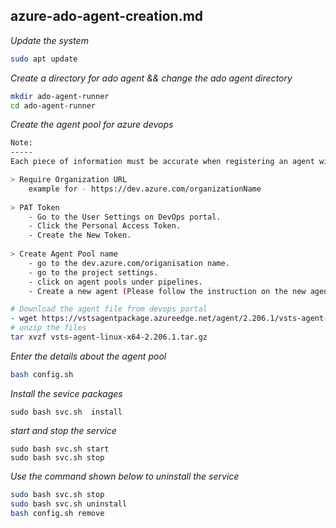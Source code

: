 ## azure-ado-agent-creation.md

_Update the system_

```bash
sudo apt update
```
_Create a directory for ado agent && change the ado agent directory_

```bash
mkdir ado-agent-runner
cd ado-agent-runner
``` 
_Create the agent pool for azure devops_

```bash
Note:
-----
Each piece of information must be accurate when registering an agent with an ado pool.

> Require Organization URL
    example for - https://dev.azure.com/organizationName
    
> PAT Token
    - Go to the User Settings on DevOps portal.
    - Click the Personal Access Token.
    - Create the New Token.
    
> Create Agent Pool name
    - go to the dev.azure.com/origanisation name.
    - go to the project settings.
    - click on agent pools under pipelines.
    - Create a new agent (Please follow the instruction on the new agent)

# Download the agent file from devops portal
- wget https://vstsagentpackage.azureedge.net/agent/2.206.1/vsts-agent-linux-x64-2.206.1.tar.gz
# unzip the files
tar xvzf vsts-agent-linux-x64-2.206.1.tar.gz
```

_Enter the details about the agent pool_

```bash
bash config.sh 
```

_Install the sevice packages_
```
sudo bash svc.sh  install
```

_start and stop the service_
```
sudo bash svc.sh start
sudo bash svc.sh stop
```


_Use the command shown below to uninstall the service_

```bash
sudo bash svc.sh stop
sudo bash svc.sh uninstall
bash config.sh remove
```
